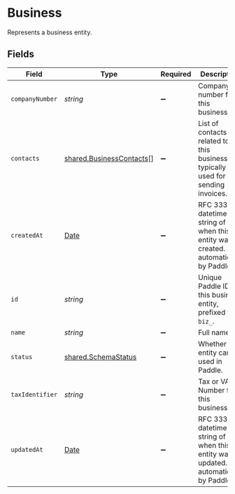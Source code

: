 # Business

Represents a business entity.


## Fields

| Field                                                                                         | Type                                                                                          | Required                                                                                      | Description                                                                                   | Example                                                                                       |
| --------------------------------------------------------------------------------------------- | --------------------------------------------------------------------------------------------- | --------------------------------------------------------------------------------------------- | --------------------------------------------------------------------------------------------- | --------------------------------------------------------------------------------------------- |
| `companyNumber`                                                                               | *string*                                                                                      | :heavy_minus_sign:                                                                            | Company number for this business.                                                             | 123456789                                                                                     |
| `contacts`                                                                                    | [shared.BusinessContacts](../../../sdk/models/shared/businesscontacts.md)[]                   | :heavy_minus_sign:                                                                            | List of contacts related to this business, typically used for sending invoices.               |                                                                                               |
| `createdAt`                                                                                   | [Date](https://developer.mozilla.org/en-US/docs/Web/JavaScript/Reference/Global_Objects/Date) | :heavy_minus_sign:                                                                            | RFC 3339 datetime string of when this entity was created. Set automatically by Paddle.        | 2024-10-12T07:20:50.52Z                                                                       |
| `id`                                                                                          | *string*                                                                                      | :heavy_minus_sign:                                                                            | Unique Paddle ID for this business entity, prefixed with `biz_`.                              | biz_01grrebrzaee2qj2fqqhmcyzaj                                                                |
| `name`                                                                                        | *string*                                                                                      | :heavy_minus_sign:                                                                            | Full name.                                                                                    |                                                                                               |
| `status`                                                                                      | [shared.SchemaStatus](../../../sdk/models/shared/schemastatus.md)                             | :heavy_minus_sign:                                                                            | Whether this entity can be used in Paddle.                                                    |                                                                                               |
| `taxIdentifier`                                                                               | *string*                                                                                      | :heavy_minus_sign:                                                                            | Tax or VAT Number for this business.                                                          | AB0123456789                                                                                  |
| `updatedAt`                                                                                   | [Date](https://developer.mozilla.org/en-US/docs/Web/JavaScript/Reference/Global_Objects/Date) | :heavy_minus_sign:                                                                            | RFC 3339 datetime string of when this entity was updated. Set automatically by Paddle.        | 2024-10-13T07:20:50.52Z                                                                       |